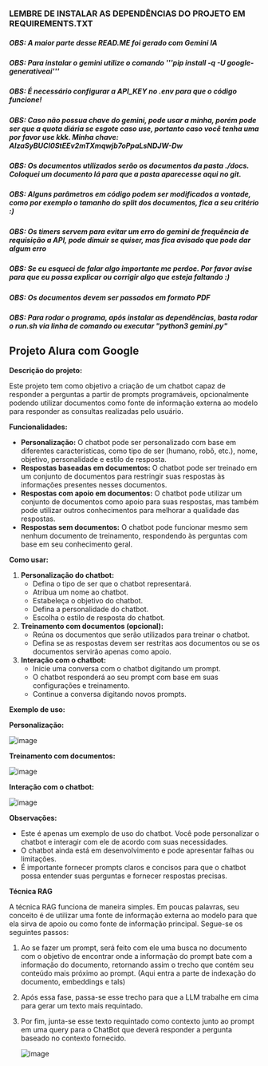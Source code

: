 ### LEMBRE DE INSTALAR AS DEPENDÊNCIAS DO PROJETO EM REQUIREMENTS.TXT
##### OBS: A maior parte desse READ.ME foi gerado com Gemini IA
##### OBS: Para instalar o gemini utilize o comando '''pip install -q -U google-generativeai'''
##### OBS: É necessário configurar a API_KEY no .env para que o código funcione!
##### OBS: Caso não possua chave do gemini, pode usar a minha, porém pode ser que a quota diária se esgote caso use, portanto caso você tenha uma por favor use kkk. Minha chave: AIzaSyBUCl0StEEv2mTXmqwjb7oPpaLsNDJW-Dw
##### OBS: Os documentos utilizados serão os documentos da pasta ./docs. Coloquei um documento lá para que a pasta aparecesse aqui no git.
##### OBS: Alguns parâmetros em código podem ser modificados a vontade, como por exemplo o tamanho do split dos documentos, fica a seu critério :)
##### OBS: Os timers servem para evitar um erro do gemini de frequência de requisição a API, pode dimuir se quiser, mas fica avisado que pode dar algum erro
##### OBS: Se eu esqueci de falar algo importante me perdoe. Por favor avise para que eu possa explicar ou corrigir algo que esteja faltando :)
##### OBS: Os documentos devem ser passados em formato PDF
##### OBS: Para rodar o programa, após instalar as dependências, basta rodar o run.sh via linha de comando ou executar "python3 gemini.py"
## Projeto Alura com Google

**Descrição do projeto:**

Este projeto tem como objetivo a criação de um chatbot capaz de responder a perguntas a partir de prompts programáveis, opcionalmente podendo utilizar documentos como fonte de informação externa ao modelo para responder as consultas realizadas pelo usuário.

**Funcionalidades:**

* **Personalização:** O chatbot pode ser personalizado com base em diferentes características, como tipo de ser (humano, robô, etc.), nome, objetivo, personalidade e estilo de resposta.
* **Respostas baseadas em documentos:** O chatbot pode ser treinado em um conjunto de documentos para restringir suas respostas às informações presentes nesses documentos.
* **Respostas com apoio em documentos:** O chatbot pode utilizar um conjunto de documentos como apoio para suas respostas, mas também pode utilizar outros conhecimentos para melhorar a qualidade das respostas.
* **Respostas sem documentos:** O chatbot pode funcionar mesmo sem nenhum documento de treinamento, respondendo às perguntas com base em seu conhecimento geral.

**Como usar:**

1. **Personalização do chatbot:**
    * Defina o tipo de ser que o chatbot representará.
    * Atribua um nome ao chatbot.
    * Estabeleça o objetivo do chatbot.
    * Defina a personalidade do chatbot.
    * Escolha o estilo de resposta do chatbot.
2. **Treinamento com documentos (opcional):**
    * Reúna os documentos que serão utilizados para treinar o chatbot.
    * Defina se as respostas devem ser restritas aos documentos ou se os documentos servirão apenas como apoio.
3. **Interação com o chatbot:**
    * Inicie uma conversa com o chatbot digitando um prompt.
    * O chatbot responderá ao seu prompt com base em suas configurações e treinamento.
    * Continue a conversa digitando novos prompts.

**Exemplo de uso:**

**Personalização:**

![image](https://github.com/nickolasL13/gemini_ai/assets/76066959/1c10ba41-28e1-46b5-ba95-e255a59aa069)

**Treinamento com documentos:**

![image](https://github.com/nickolasL13/gemini_ai/assets/76066959/d094f306-299d-4e9e-a4bd-03e48060ad72)

**Interação com o chatbot:**

![image](https://github.com/nickolasL13/gemini_ai/assets/76066959/9dc3a981-d2e9-4404-ab05-07c126dc983f)

**Observações:**

* Este é apenas um exemplo de uso do chatbot. Você pode personalizar o chatbot e interagir com ele de acordo com suas necessidades.
* O chatbot ainda está em desenvolvimento e pode apresentar falhas ou limitações.
* É importante fornecer prompts claros e concisos para que o chatbot possa entender suas perguntas e fornecer respostas precisas.

**Técnica RAG**

A técnica RAG funciona de maneira simples.
Em poucas palavras, seu conceito é de utilizar uma fonte de informação externa ao modelo para que ela sirva de apoio ou como fonte de informação principal.
Segue-se os seguintes passos:
1. Ao se fazer um prompt, será feito com ele uma busca no documento com o objetivo de encontrar onde a informação do prompt bate com a informação do documento, retornando assim o trecho que contém seu conteúdo mais próximo ao prompt. (Aqui entra a parte de indexação do documento, embeddings e tals)
2. Após essa fase, passa-se esse trecho para que a LLM trabalhe em cima para gerar um texto mais requintado.
3. Por fim, junta-se esse texto requintado como contexto junto ao prompt em uma query para o ChatBot que deverá responder a pergunta baseado no contexto fornecido.

   ![image](https://github.com/nickolasL13/gemini_ai/assets/76066959/fc6cf7ad-724e-40ba-88c8-2e9bf8d287aa)
